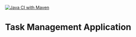 [![Java CI with Maven](https://github.com/AleksRemizov/task-management/actions/workflows/maven.yml/badge.svg?branch=main)](https://github.com/AleksRemizov/task-management/actions/workflows/maven.yml)

# Task Management Application
